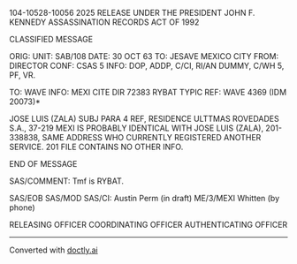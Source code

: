 104-10528-10056 2025 RELEASE UNDER THE PRESIDENT JOHN F. KENNEDY ASSASSINATION RECORDS ACT OF 1992

CLASSIFIED MESSAGE

ORIG:
UNIT: SAB/108
DATE: 30 OCT 63
TO: JESAVE MEXICO CITY
FROM: DIRECTOR
CONF: CSAS 5
INFO: DOP, ADDP, C/CI, RI/AN DUMMY, C/WH 5, PF, VR.

TO: WAVE INFO: MEXI CITE DIR 72383
RYBAT TYPIC
REF: WAVE 4369 (IDM 20073)*

JOSE LUIS (ZALA) SUBJ PARA 4 REF, RESIDENCE ULTTMAS ROVEDADES S.A.,
37-219 MEXI IS PROBABLY IDENTICAL WITH JOSE LUIS (ZALA), 201-338838, SAME
ADDRESS WHO CURRENTLY REGISTERED ANOTHER SERVICE. 201 FILE CONTAINS NO
OTHER INFO.

END OF MESSAGE

SAS/COMMENT: Tmf is RYBAT.

SAS/EOB
SAS/MOD
SAS/CI: Austin Perm (in draft)
ME/3/MEXI Whitten (by phone)

RELEASING OFFICER COORDINATING OFFICER AUTHENTICATING OFFICER


---
Converted with [doctly.ai](https://doctly.ai)